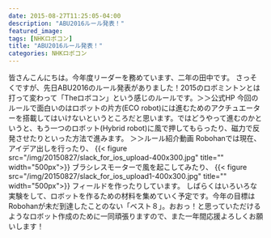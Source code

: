 ```yaml
---
date: 2015-08-27T11:25:05-04:00
description: "ABU2016ルール発表！"
featured_image: 
tags: [NHKロボコン]
title: "ABU2016ルール発表！"
categories: NHKロボコン
---
```


皆さんこんにちは。今年度リーダーを務めています、二年の田中です。
さっそくですが、先日ABU2016のルール発表がありました！2015のロボミントンとは打って変わって「Theロボコン」という感じのルールです。＞＞公式HP
今回のルールで面白いのはロボットの片方(ECO robot)には進むためのアクチュエーターを搭載してはいけないというところだと思います。ではどうやって進むのかというと、もう一つのロボット(Hybrid robot)に風で押してもらったり、磁力で反発させたりといった方法で進みます。
＞＞ルール紹介動画
Robohanでは現在、アイデア出しを行ったり、
{{< figure src="/img/20150827/slack_for_ios_upload-400x300.jpg" title="" width="500px">}}
ブラシレスモーターで風を起こしてみたり、
{{< figure src="/img/20150827/slack_for_ios_upload1-400x300.jpg" title="" width="500px">}}
フィールドを作ったりしています。
しばらくはいろいろな実験をして、ロボットを作るための材料を集めていく予定です。今年の目標はRobohanが未だ到達したことのない「ベスト８」。おおっ！と思っていただけるようなロボット作成のために一同頑張りますので、また一年間応援よろしくお願いします！
